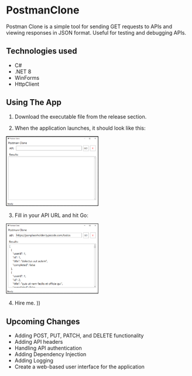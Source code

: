 # PostmanClone

Postman Clone is a simple tool for sending GET requests to APIs and viewing responses in JSON format. Useful for testing and debugging APIs.

## Technologies used

* C#
* .NET 8
* WinForms
* HttpClient

## Using The App

1. Download the executable file from the release section.

2. When the application launches, it should look like this:
<img src="Images/screenshot1.png" alt="Postman Clone App ready to run" title="Ready to Run" width="50%">
<!-- ![Postman Clone App ready to run](Images/screenshot1.png "Ready to Run"). -->

3. Fill in your API URL and hit Go:
<img src="Images/screenshot2.png" alt="Postman Clone App results" title="Run Results" width="50%">

4. Hire me. ))

## Upcoming Changes

* Adding POST, PUT, PATCH, and DELETE functionality
* Adding API headers
* Handling API authentication
* Adding Dependency Injection
* Adding Logging
* Create a web-based user interface for the application
